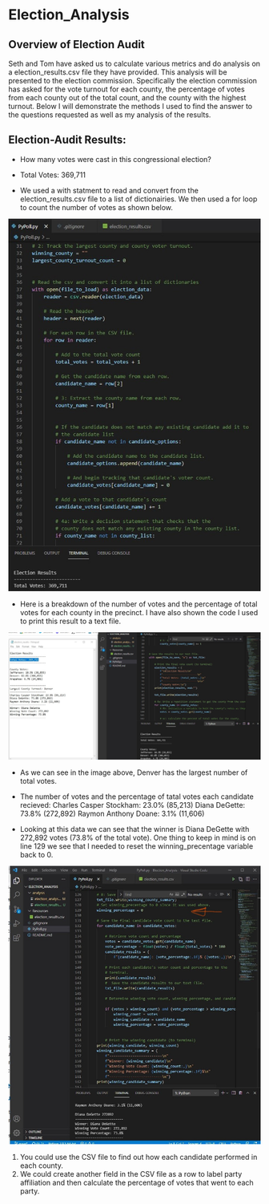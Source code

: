 # Election_Analysis
## Overview of Election Audit
Seth and Tom have asked us to calculate various metrics and do analysis on a election_results.csv file they have provided. This analysis will be presented to the election commission. Specifically the election commission has asked for the vote turnout for each county, the percentage of votes from each county out of the total count, and the county with the highest turnout. Below I will demonstrate the methods I used to find the answer to the questions requested as well as my analysis of the results.
## Election-Audit Results:
- How many votes were cast in this congressional election?

 - Total Votes: 369,711

- We used a with statment to read and convert from the election_results.csv file to a list of dictionairies. We then used a for loop to count the number of votes as shown below.

![alt text](https://github.com/Jcenno/Election_Analysis/blob/5e395f5054f00a4cbe7f64504e03789b22f44407/Resources/Election%20Results.jpg)

- Here is a breakdown of the number of votes and the percentage of total votes for each county in the precinct. I have also shown the code I used to print this result to a text file.

![alt text](https://github.com/Jcenno/Election_Analysis/blob/3295dbcabba89f1ed4747330d7e5f669c97aecb5/Resources/County%20Votes.jpg)

- As we can see in the image above, Denver has the largest number of total votes.

 - The number of votes and the percentage of tatal votes each candidate recieved:
  Charles Casper Stockham: 23.0% (85,213)
  Diana DeGette: 73.8% (272,892)
  Raymon Anthony Doane: 3.1% (11,606)
  
- Looking at this data we can see that the winner is Diana DeGette with 272,892 votes (73.8% of the total vote). One thing to keep in mind is on line 129 we see that I needed to reset the winning_precentage variable back to 0.

![alt text](https://github.com/Jcenno/Election_Analysis/blob/a612c199bf5f504adda24a0d63d4c88c0512fd6e/Resources/Winning%20Percentage.jpg)

1. You could use the CSV file to find out how each candidate performed in each county.
2. We could create another field in the CSV file as a row to label party affiliation and then calculate the percentage of votes that went to each party.



  
